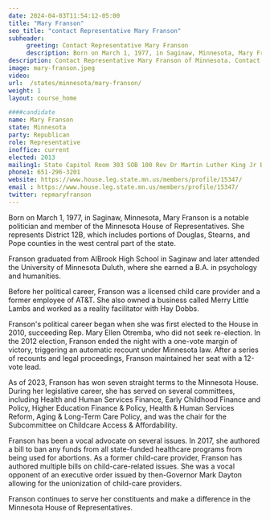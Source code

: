 ```yaml
---
date: 2024-04-03T11:54:12-05:00
title: "Mary Franson"
seo_title: "contact Representative Mary Franson"
subheader:
     greeting: Contact Representative Mary Franson
     description: Born on March 1, 1977, in Saginaw, Minnesota, Mary Franson is a notable politician and member of the Minnesota House of Representatives. She represents District 12B, which includes portions of Douglas, Stearns, and Pope counties in the west central part of the state.
description: Contact Representative Mary Franson of Minnesota. Contact information for Mary Franson includes email address, phone number, and mailing address.
image: mary-franson.jpeg
video:
url:  /states/minnesota/mary-franson/
weight: 1
layout: course_home

####candidate
name: Mary Franson
state: Minnesota
party: Republican
role: Representative
inoffice: current
elected: 2013
mailing1: State Capitol Room 303 SOB 100 Rev Dr Martin Luther King Jr Blvd St. Paul, MN 55155-1298
phone1: 651-296-3201
website: https://www.house.leg.state.mn.us/members/profile/15347/
email : https://www.house.leg.state.mn.us/members/profile/15347/
twitter: repmaryfranson
---
```


Born on March 1, 1977, in Saginaw, Minnesota, Mary Franson is a notable politician and member of the Minnesota House of Representatives. She represents District 12B, which includes portions of Douglas, Stearns, and Pope counties in the west central part of the state.

Franson graduated from AlBrook High School in Saginaw and later attended the University of Minnesota Duluth, where she earned a B.A. in psychology and humanities.

Before her political career, Franson was a licensed child care provider and a former employee of AT&T. She also owned a business called Merry Little Lambs and worked as a reality facilitator with Hay Dobbs.

Franson's political career began when she was first elected to the House in 2010, succeeding Rep. Mary Ellen Otremba, who did not seek re-election. In the 2012 election, Franson ended the night with a one-vote margin of victory, triggering an automatic recount under Minnesota law. After a series of recounts and legal proceedings, Franson maintained her seat with a 12-vote lead.

As of 2023, Franson has won seven straight terms to the Minnesota House. During her legislative career, she has served on several committees, including Health and Human Services Finance, Early Childhood Finance and Policy, Higher Education Finance & Policy, Health & Human Services Reform, Aging & Long-Term Care Policy, and was the chair for the Subcommittee on Childcare Access & Affordability.

Franson has been a vocal advocate on several issues. In 2017, she authored a bill to ban any funds from all state-funded healthcare programs from being used for abortions. As a former child-care provider, Franson has authored multiple bills on child-care-related issues. She was a vocal opponent of an executive order issued by then-Governor Mark Dayton allowing for the unionization of child-care providers.

Franson continues to serve her constituents and make a difference in the Minnesota House of Representatives.
